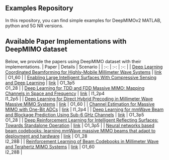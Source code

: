 ## Examples Repository
In this repository, you can find simple examples for DeepMIMOv2 MATLAB, python and 5G NR versions.

## Available Paper Implementations with DeepMIMO dataset
Below, we provide the papers using DeepMIMO dataset with their implementations.
| Paper | Details | Scenario |
| :-: | :-: | :-: |
| [Deep Learning Coordinated Beamforming for Highly-Mobile Millimeter Wave Systems](https://ieeexplore.ieee.org/document/8395149) | [link](https://deepmimo.net/applications/coordinated-beamforming/) | O1_60 |
| [Enabling Large Intelligent Surfaces With Compressive Sensing and Deep Learning](https://ieeexplore.ieee.org/document/9370097) | [link](https://deepmimo.net/applications/large-intelligent-surface/) | O1_3p5 <br/> O1_28 | 
| [Deep Learning for TDD and FDD Massive MIMO: Mapping Channels in Space and Frequency](https://ieeexplore.ieee.org/document/9048929) | [link](https://deepmimo.net/applications/channel-mapping/) | I1_2p4 <br/> I1_2p5 |
| [Deep Learning for Direct Hybrid Precoding in Millimeter Wave Massive MIMO Systems](https://ieeexplore.ieee.org/document/9048966) | [link](https://deepmimo.net/applications/direct-hybrid-precoding/) | O1_60 |
| [Channel Estimation for Massive MIMO with One-Bit ADCs](https://ieeexplore.ieee.org/document/9067011) | [link](https://deepmimo.net/applications/one-bit-adcs/) | I1_2p4 |
| [Deep Learning for mmWave Beam and Blockage Prediction Using Sub-6 GHz Channels](https://ieeexplore.ieee.org/document/9121328) | [link](https://deepmimo.net/applications/sub-6-ghz-to-mmwave/) | O1_3p5 <br/> O1_28 |
| [Deep Reinforcement Learning for Intelligent Reflecting Surfaces: Towards Standalone Operation](https://ieeexplore.ieee.org/document/9154301) | [link](https://deepmimo.net/applications/intelligent-reflecting-surfaces-rl/) | O1_3p5 |
| [Neural networks based beam codebooks: learning mmWave massive MIMO beams that adapt to deployment and hardware](https://arxiv.org/abs/2006.14501) | [link](https://deepmimo.net/applications/codebook-learning-self-supervised/) | O1_28 <br/> I2_28B |
| [Reinforcement Learning of Beam Codebooks in Millimeter Wave and Terahertz MIMO Systems](https://ieeexplore.ieee.org/document/9610084) | [link](https://deepmimo.net/applications/codebook-learning-rl/) | O1_60 <br/> I2_28B |

